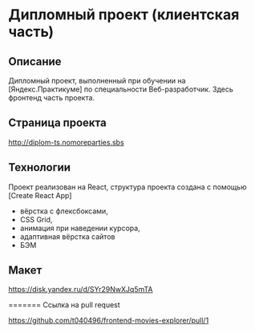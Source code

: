 ﻿# Дипломный проект (клиентская часть)

## Описание

Дипломный проект, выполненный при обучении на [Яндекс.Практикуме]
по специальности Веб-разработчик. Здесь фронтенд часть проекта.


## Страница проекта
http://diplom-ts.nomoreparties.sbs

## Технологии

Проект реализован на React, структура проекта создана с помощью [Create React App]
-   вёрстка с флексбоксами,
-   CSS Grid,
-   анимация при наведении курсора,
-   адаптивная вёрстка сайтов
-   БЭМ

## Макет
https://disk.yandex.ru/d/SYr29NwXJq5mTA



=======
Cсылка на pull request

https://github.com/t040496/frontend-movies-explorer/pull/1
